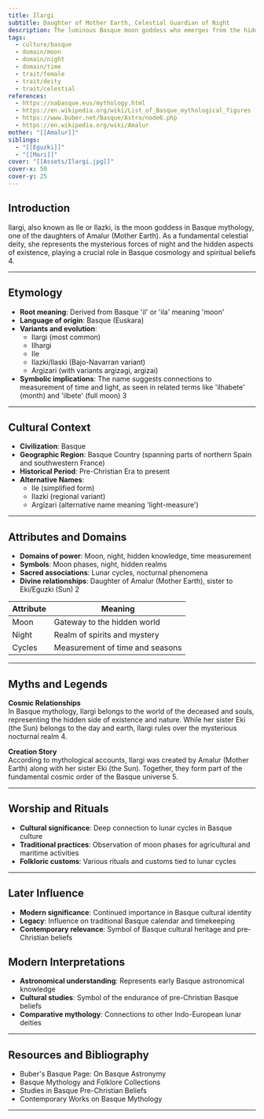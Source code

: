 ```yaml
---
title: Ilargi
subtitle: Daughter of Mother Earth, Celestial Guardian of Night
description: The luminous Basque moon goddess who emerges from the hidden realm to guide souls through the darkness
tags:
  - culture/basque
  - domain/moon
  - domain/night
  - domain/time
  - trait/female
  - trait/deity
  - trait/celestial
references:
  - https://nabasque.eus/mythology.html
  - https://en.wikipedia.org/wiki/List_of_Basque_mythological_figures
  - https://www.buber.net/Basque/Astro/node6.php
  - https://en.wikipedia.org/wiki/Amalur
mother: "[[Amalur]]"
siblings:
  - "[[Eguzki]]"
  - "[[Mari]]"
cover: "[[Assets/Ilargi.jpg]]"
cover-x: 50
cover-y: 25
---
```

## Introduction
Ilargi, also known as Ile or Ilazki, is the moon goddess in Basque mythology, one of the daughters of Amalur (Mother Earth). As a fundamental celestial deity, she represents the mysterious forces of night and the hidden aspects of existence, playing a crucial role in Basque cosmology and spiritual beliefs <mcreference link="https://nabasque.eus/mythology.html" index="4">4</mcreference>.

---

## Etymology

- **Root meaning**: Derived from Basque 'il' or 'ila' meaning 'moon'
- **Language of origin**: Basque (Euskara)
- **Variants and evolution**: 
  - Ilargi (most common)
  - Ilhargi
  - Ile
  - Ilazki/Ilaski (Bajo-Navarran variant)
  - Argizari (with variants argizagi, argizai)
- **Symbolic implications**: The name suggests connections to measurement of time and light, as seen in related terms like 'ilhabete' (month) and 'ilbete' (full moon) <mcreference link="https://www.buber.net/Basque/Astro/node6.php" index="3">3</mcreference>

---

## Cultural Context

- **Civilization**: Basque
- **Geographic Region**: Basque Country (spanning parts of northern Spain and southwestern France)
- **Historical Period**: Pre-Christian Era to present
- **Alternative Names**:
  - Ile (simplified form)
  - Ilazki (regional variant)
  - Argizari (alternative name meaning 'light-measure')

---

## Attributes and Domains

- **Domains of power**: Moon, night, hidden knowledge, time measurement
- **Symbols**: Moon phases, night, hidden realms
- **Sacred associations**: Lunar cycles, nocturnal phenomena
- **Divine relationships**: Daughter of Amalur (Mother Earth), sister to Eki/Eguzki (Sun) <mcreference link="https://en.wikipedia.org/wiki/List_of_Basque_mythological_figures" index="2">2</mcreference>

| Attribute | Meaning |
|-----------|----------|
| Moon | Gateway to the hidden world |
| Night | Realm of spirits and mystery |
| Cycles | Measurement of time and seasons |

---

## Myths and Legends

**Cosmic Relationships**  
In Basque mythology, Ilargi belongs to the world of the deceased and souls, representing the hidden side of existence and nature. While her sister Eki (the Sun) belongs to the day and earth, Ilargi rules over the mysterious nocturnal realm <mcreference link="https://nabasque.eus/mythology.html" index="4">4</mcreference>.

**Creation Story**  
According to mythological accounts, Ilargi was created by Amalur (Mother Earth) along with her sister Eki (the Sun). Together, they form part of the fundamental cosmic order of the Basque universe <mcreference link="https://en.wikipedia.org/wiki/Amalur" index="5">5</mcreference>.

---

## Worship and Rituals

- **Cultural significance**: Deep connection to lunar cycles in Basque culture
- **Traditional practices**: Observation of moon phases for agricultural and maritime activities
- **Folkloric customs**: Various rituals and customs tied to lunar cycles

---

## Later Influence

- **Modern significance**: Continued importance in Basque cultural identity
- **Legacy**: Influence on traditional Basque calendar and timekeeping
- **Contemporary relevance**: Symbol of Basque cultural heritage and pre-Christian beliefs

## Modern Interpretations

- **Astronomical understanding**: Represents early Basque astronomical knowledge
- **Cultural studies**: Symbol of the endurance of pre-Christian Basque beliefs
- **Comparative mythology**: Connections to other Indo-European lunar deities

---

## Resources and Bibliography

- Buber's Basque Page: On Basque Astronymy
- Basque Mythology and Folklore Collections
- Studies in Basque Pre-Christian Beliefs
- Contemporary Works on Basque Mythology

---